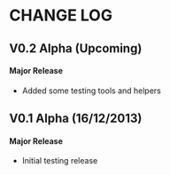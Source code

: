 CHANGE LOG
==========


## V0.2 Alpha (Upcoming)
#### Major Release

* Added some testing tools and helpers


## V0.1 Alpha (16/12/2013)
#### Major Release

* Initial testing release
